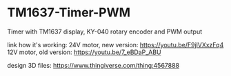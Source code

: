 # TM1637-Timer-PWM
Timer with TM1637 display, KY-040 rotary encoder and PWM output

link how it's working:
24V motor, new version:
https://youtu.be/F9jlVXxzFq4
12V motor, old version:
https://youtu.be/7_eBDaP_ABU

design 3D files:
https://www.thingiverse.com/thing:4567888
